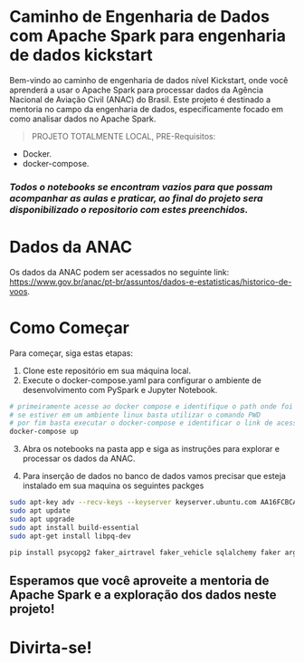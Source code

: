 # Caminho de Engenharia de Dados com Apache Spark para engenharia de dados kickstart

Bem-vindo ao caminho de engenharia de dados nível Kickstart, onde você aprenderá a usar o Apache Spark para processar dados da Agência Nacional de Aviação Civil (ANAC) do Brasil. Este projeto é destinado a mentoria no campo da engenharia de dados, especificamente focado em como analisar dados no Apache Spark.

> PROJETO TOTALMENTE LOCAL, PRE-Requisitos:
- Docker.
- docker-compose.

### *Todos o notebooks se encontram vazios para que possam acompanhar as aulas e praticar, ao final do projeto sera disponibilizado o repositorio com estes preenchidos.*

# Dados da ANAC
Os dados da ANAC podem ser acessados no seguinte link: https://www.gov.br/anac/pt-br/assuntos/dados-e-estatisticas/historico-de-voos.

# Como Começar
Para começar, siga estas etapas:

1. Clone este repositório em sua máquina local.
2. Execute o docker-compose.yaml para configurar o ambiente de desenvolvimento com PySpark e Jupyter Notebook.

```sh
# primeiramente acesse ao docker compose e identifique o path onde foi realizado o clone do seu repositorio e altere-o ate a pasta app
# se estiver em um ambiente linux basta utilizar o comando PWD
# por fim basta executar o docker-compose e identificar o link de acesso da UI
docker-compose up
```
3. Abra os notebooks na pasta app e siga as instruções para explorar e processar os dados da ANAC.

4. Para inserção de dados no banco de dados vamos precisar que esteja instalado em sua maquina os seguintes packges
```sh
sudo apt-key adv --recv-keys --keyserver keyserver.ubuntu.com AA16FCBCA621E701
sudo apt update
sudo apt upgrade
sudo apt install build-essential
sudo apt-get install libpq-dev

pip install psycopg2 faker_airtravel faker_vehicle sqlalchemy faker argparse
```


## Esperamos que você aproveite a mentoria de Apache Spark e a exploração dos dados neste projeto!

# Divirta-se!
